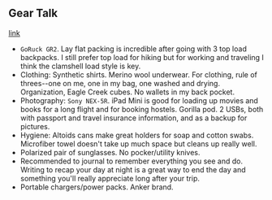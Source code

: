 ## Gear Talk
[link](https://www.reddit.com/r/travel/comments/2w73yi/topic_of_the_week_gear_talk/#gear_talk)

- `GoRuck GR2`. Lay flat packing is incredible after going with 3 top load backpacks. I still prefer top load for hiking but for working and traveling I think the clamshell load style is key.
- Clothing: Synthetic shirts. Merino wool underwear. For clothing, rule of threes--one on me, one in my bag, one washed and drying. Organization, Eagle Creek cubes. No wallets in my back pocket.
- Photography: `Sony NEX-5R`. iPad Mini is good for loading up movies and books for a long flight and for booking hostels. Gorilla pod. 2 USBs, both with passport and travel insurance information, and as a backup for pictures.
- Hygiene: Altoids cans make great holders for soap and cotton swabs. Microfiber towel doesn't take up much space but cleans up really well.
- Polarized pair of sunglasses. No pocker/utility knives.
- Recommended to journal to remember everything you see and do. Writing to recap your day at night is a great way to end the day and something you'll really appreciate long after your trip.
- Portable chargers/power packs. Anker brand.
